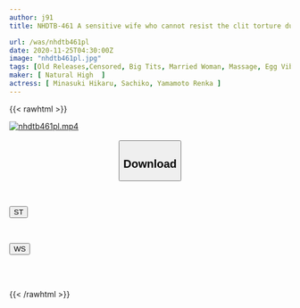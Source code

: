 ```yaml
---
author: j91
title: NHDTB-461 A sensitive wife who cannot resist the clit torture during a massage when her husband is next to her, and multiple rotors are inserted into her vagina and she climaxes without making a sound.

url: /was/nhdtb461pl
date: 2020-11-25T04:30:00Z
image: "nhdtb461pl.jpg"
tags: [Old Releases,Censored, Big Tits, Married Woman, Massage, Egg Vibrator, Cuckold	]
maker: [ Natural High  ]
actress: [ Minasuki Hikaru, Sachiko, Yamamoto Renka ]
---
```



{{< rawhtml >}}

<div class="video" data-videoid="elP3oBrjMQhY4Y7">
    <a href="javascript:;">
        <img src="/was/nhdtb461pl/nhdtb461pl.jpg" width="WIDTH" height="HEIGHT" alt="nhdtb461pl.mp4" loading="lazy">
    </a>
</div>

<script type="text/javascript" src="https://j91.asia/asset/on-demand-st.js"></script>

<br>
  <link rel="stylesheet" href="https://j91.asia/asset/bs5.css">
  
  <center>
  <button class="btn btn-primary" type="button" data-bs-toggle="collapse" data-bs-target=".multi-collapse" aria-expanded="false" aria-controls="multiCollapseExample1 multiCollapseExample2"><h2>Download</h2></button></center>
</p>
<div class="row">
  <div class="col">
    <div class="collapse multi-collapse" id="multiCollapseExample1">
      <div class="card card-body">
	      	      <br>
<div class="buttons">  
<p><a href="https://streamtape.to/v/elP3oBrjMQhY4Y7" target="_blank"><button class="btn-hover color-3"><i class="fa fa-download"></i> ST</button></a></p></div>
    </div>
  </div>
</div>
  <div class="col">
    <div class="collapse multi-collapse" id="multiCollapseExample2">
      <div class="card card-body">
	      <br>
<div class="buttons">
<p><a href="https://wolfstream.tv/9temiomlqhno" target="_blank"><button class="btn-hover color-8"><i class="fa fa-download"></i> WS</button></a></p></div>
<br><br>
      </div>
    </div>
  </div>
</div>

{{< /rawhtml >}}
